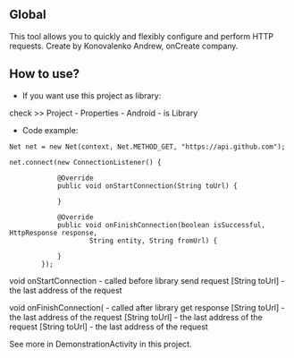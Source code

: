 ## Global

This tool allows you to quickly and flexibly configure and perform HTTP requests.
Create by Konovalenko Andrew, onCreate company.

## How to use?

- If you want use this project as library:

check >> Project - Properties - Android - is Library

- Code example:

```
Net net = new Net(context, Net.METHOD_GET, "https://api.github.com");

net.connect(new ConnectionListener() {
			
			@Override
			public void onStartConnection(String toUrl) {
				
			}
			
			@Override
			public void onFinishConnection(boolean isSuccessful, HttpResponse response,
					String entity, String fromUrl) {
				
			}
		});
```
void onStartConnection - called before library send request
[String toUrl] - the last address of the request

void onFinishConnection( - called after library get response
[String toUrl] - the last address of the request
[String toUrl] - the last address of the request
[String toUrl] - the last address of the request


See more in DemonstrationActivity in this project.
